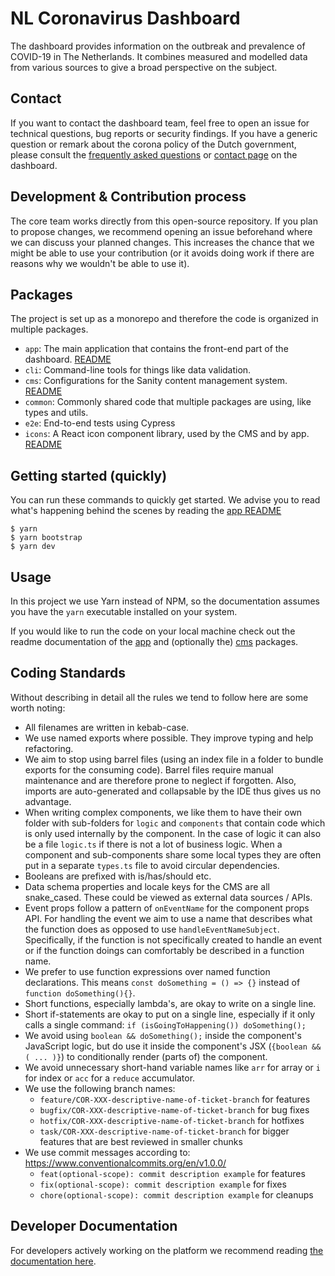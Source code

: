 # NL Coronavirus Dashboard

The dashboard provides information on the outbreak and prevalence of COVID-19 in
The Netherlands. It combines measured and modelled data from various sources to
give a broad perspective on the subject.

## Contact

If you want to contact the dashboard team, feel free to open an issue for
technical questions, bug reports or security findings. If you have a generic question or remark about the
corona policy of the Dutch government, please consult the [frequently asked questions](https://coronadashboard.rijksoverheid.nl/veelgestelde-vragen) or [contact page](https://coronadashboard.rijksoverheid.nl/contact) on the dashboard.

## Development & Contribution process

The core team works directly from this open-source repository. If you plan to
propose changes, we recommend opening an issue beforehand where we can discuss
your planned changes. This increases the chance that we might be able to use
your contribution (or it avoids doing work if there are reasons why we wouldn't
be able to use it).

## Packages

The project is set up as a monorepo and therefore the code is organized in
multiple packages.

- `app`: The main application that contains the front-end part of the dashboard.
  [README](/packages/app/README.md)
- `cli`: Command-line tools for things like data validation.
- `cms`: Configurations for the Sanity content management system.
  [README](/packages/cms/README.md)
- `common`: Commonly shared code that multiple packages are using, like types
  and utils.
- `e2e`: End-to-end tests using Cypress
- `icons`: A React icon component library, used by the CMS and by app. [README](/packages/icons/README.md)

## Getting started (quickly)

You can run these commands to quickly get started. We advise you to read what's happening behind the scenes by reading the [app README](/packages/app/README.md)

```
$ yarn
$ yarn bootstrap
$ yarn dev
```

## Usage

In this project we use Yarn instead of NPM, so the documentation assumes you
have the `yarn` executable installed on your system.

If you would like to run the code on your local machine check out the readme
documentation of the [app](/packages/app/README.md) and (optionally the)
[cms](/packages/cms/README.md) packages.

## Coding Standards

Without describing in detail all the rules we tend to follow here are some worth
noting:

- All filenames are written in kebab-case.
- We use named exports where possible. They improve typing and help refactoring.
- We aim to stop using barrel files (using an index file in a folder to bundle exports for the consuming code).
  Barrel files require manual maintenance and are therefore prone to neglect if forgotten.
  Also, imports are auto-generated and collapsable by the IDE thus gives us no advantage.
- When writing complex components, we like them to have their own folder with
  sub-folders for `logic` and `components` that contain code which is only used
  internally by the component. In the case of logic it can also be a file
  `logic.ts` if there is not a lot of business logic.
  When a component and sub-components share some
  local types they are often put in a separate `types.ts` file to avoid
  circular dependencies.
- Booleans are prefixed with is/has/should etc.
- Data schema properties and locale keys for the CMS are all snake_cased. These could be
  viewed as external data sources / APIs.
- Event props follow a pattern of `onEventName` for the component props API.
  For handling the event we aim to use a name that describes what the function does as opposed to use `handleEventNameSubject`.
  Specifically, if the function is not specifically created to handle an event
  or if the function doings can comfortably be described in a function name.
- We prefer to use function expressions over named function declarations.
  This means `const doSomething = () => {}` instead of `function doSomething(){}`.
- Short functions, especially lambda's, are okay to write on a single line.
- Short if-statements are okay to put on a single line, especially if it only calls a single command: `if (isGoingToHappening()) doSomething();`
- We avoid using `boolean && doSomething();` inside the component's JavaScript logic, but do use it inside the component's JSX (`{boolean && ( ... )}`) to conditionally render (parts of) the component.
- We avoid unnecessary short-hand variable names like
  `arr` for array or `i` for index or `acc` for a `reduce` accumulator.
- We use the following branch names:
  - `feature/COR-XXX-descriptive-name-of-ticket-branch` for features
  - `bugfix/COR-XXX-descriptive-name-of-ticket-branch` for bug fixes
  - `hotfix/COR-XXX-descriptive-name-of-ticket-branch` for hotfixes
  - `task/COR-XXX-descriptive-name-of-ticket-branch` for bigger features that are best reviewed in smaller chunks
- We use commit messages according to: https://www.conventionalcommits.org/en/v1.0.0/
  - `feat(optional-scope): commit description example` for features
  - `fix(optional-scope): commit description example` for fixes
  - `chore(optional-scope): commit description example` for cleanups

## Developer Documentation

For developers actively working on the platform we recommend reading [the
documentation here](/docs/index.md).
